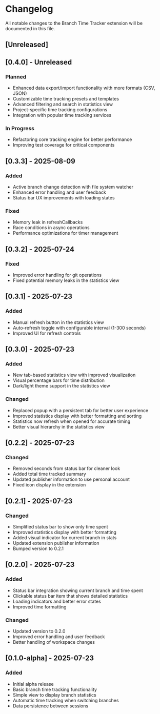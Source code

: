 # Changelog

All notable changes to the Branch Time Tracker extension will be documented in this file.

## [Unreleased]

## [0.4.0] - Unreleased

### Planned

- Enhanced data export/import functionality with more formats (CSV, JSON)
- Customizable time tracking presets and templates
- Advanced filtering and search in statistics view
- Project-specific time tracking configurations
- Integration with popular time tracking services

### In Progress

- Refactoring core tracking engine for better performance
- Improving test coverage for critical components

## [0.3.3] - 2025-08-09

### Added

- Active branch change detection with file system watcher
- Enhanced error handling and user feedback
- Status bar UX improvements with loading states

### Fixed

- Memory leak in refreshCallbacks
- Race conditions in async operations
- Performance optimizations for timer management

## [0.3.2] - 2025-07-24

### Fixed

- Improved error handling for git operations
- Fixed potential memory leaks in the statistics view

## [0.3.1] - 2025-07-23

### Added

- Manual refresh button in the statistics view
- Auto-refresh toggle with configurable interval (1-300 seconds)
- Improved UI for refresh controls

## [0.3.0] - 2025-07-23

### Added

- New tab-based statistics view with improved visualization
- Visual percentage bars for time distribution
- Dark/light theme support in the statistics view

### Changed

- Replaced popup with a persistent tab for better user experience
- Improved statistics display with better formatting and sorting
- Statistics now refresh when opened for accurate timing
- Better visual hierarchy in the statistics view

## [0.2.2] - 2025-07-23

### Changed

- Removed seconds from status bar for cleaner look
- Added total time tracked summary
- Updated publisher information to use personal account
- Fixed icon display in the extension

## [0.2.1] - 2025-07-23

### Changed

- Simplified status bar to show only time spent
- Improved statistics display with better formatting
- Added visual indicator for current branch in stats
- Updated extension publisher information
- Bumped version to 0.2.1

## [0.2.0] - 2025-07-23

### Added

- Status bar integration showing current branch and time spent
- Clickable status bar item that shows detailed statistics
- Loading indicators and better error states
- Improved time formatting

### Changed

- Updated version to 0.2.0
- Improved error handling and user feedback
- Better handling of workspace changes

## [0.1.0-alpha] - 2025-07-23

### Added

- Initial alpha release
- Basic branch time tracking functionality
- Simple view to display branch statistics
- Automatic time tracking when switching branches
- Data persistence between sessions

